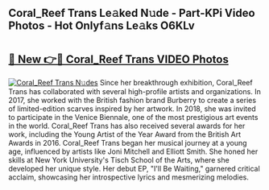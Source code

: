 ## Coral_Reef Trans Le𝚊ked N𝚞de - Part-KPi Video Photos - Hot Onlyf𝚊ns Le𝚊ks O6KLv

# <h2><a href="http://ac48756.deff.icu/?id=Coral_Reef+Trans">🔗 New 👉🔴 Coral_Reef Trans VIDEO Photos</a></h2>

[![Coral_Reef Trans N𝚞des](https://i.imgur.com/rIISA9y.gif)](http://ac48756.deff.icu/?id=Coral_Reef+Trans)
Since her breakthrough exhibition, Coral_Reef Trans has collaborated with several high-profile artists and organizations. In 2017, she worked with the British fashion brand Burberry to create a series of limited-edition scarves inspired by her artwork. In 2018, she was invited to participate in the Venice Biennale, one of the most prestigious art events in the world. Coral_Reef Trans has also received several awards for her work, including the Young Artist of the Year Award from the British Art Awards in 2016. Coral_Reef Trans began her musical journey at a young age, influenced by artists like Joni Mitchell and Elliott Smith. She honed her skills at New York University's Tisch School of the Arts, where she developed her unique style. Her debut EP, "I'll Be Waiting," garnered critical acclaim, showcasing her introspective lyrics and mesmerizing melodies.
